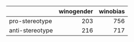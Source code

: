 |                 |   winogender |   winobias |
|:----------------|-------------:|-----------:|
| pro-stereotype  |          203 |        756 |
| anti-stereotype |          216 |        717 |